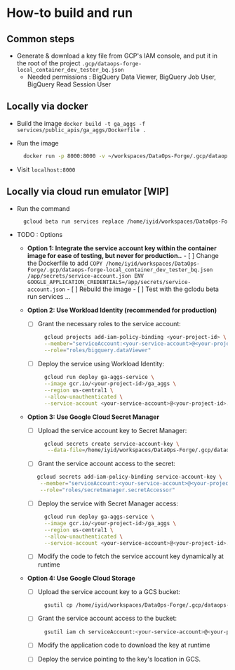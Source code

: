 # How-to build and run

## Common steps

- Generate & download a key file from GCP's IAM console, and put it in the root of the project `.gcp/dataops-forge-local_container_dev_tester_bq.json`
  - Needed permissions : BigQuery Data Viewer, BigQuery Job User, BigQuery Read Session User

## Locally via docker

- Build the image `docker build -t ga_aggs -f services/public_apis/ga_aggs/Dockerfile .`
- Run the image

  ```bash
    docker run -p 8000:8000 -v ~/workspaces/DataOps-Forge/.gcp/dataops-forge-local_container_dev_tester_bq.json:/app/secrets/service-account.json -e GOOGLE_APPLICATION_CREDENTIALS=/app/secrets/service-account.json ga_aggs
  ```

- Visit `localhost:8000`

## Locally via cloud run emulator [WIP]

- Run the command

  ```bash
    gcloud beta run services replace /home/iyid/workspaces/DataOps-Forge/services/public_apis/ga_aggs/ga-aggs-service.yaml --dry-run
  ```

- TODO : Options

  - **Option 1: Integrate the service account key within the container image for ease of testing, but never for production..** - [ ] Change the Dockerfile to add `COPY /home/iyid/workspaces/DataOps-Forge/.gcp/dataops-forge-local_container_dev_tester_bq.json /app/secrets/service-account.json
ENV GOOGLE_APPLICATION_CREDENTIALS=/app/secrets/service-account.json` - [ ] Rebuild the image - [ ] Test with the gclodu beta run services ...
  - **Option 2: Use Workload Identity (recommended for production)**

    - [ ] Grant the necessary roles to the service account:

      ```bash
        gcloud projects add-iam-policy-binding <your-project-id> \
        --member="serviceAccount:<your-service-account>@<your-project-id>.iam.gserviceaccount.com" \
        --role="roles/bigquery.dataViewer"
      ```

    - [ ] Deploy the service using Workload Identity:

      ```bash
        gcloud run deploy ga-aggs-service \
        --image gcr.io/<your-project-id>/ga_aggs \
        --region us-central1 \
        --allow-unauthenticated \
        --service-account <your-service-account>@<your-project-id>.iam.gserviceaccount.com
      ```

  - **Option 3: Use Google Cloud Secret Manager**

    - [ ] Upload the service account key to Secret Manager:

      ```bash
        gcloud secrets create service-account-key \
         --data-file=/home/iyid/workspaces/DataOps-Forge/.gcp/dataops-forge-local_container_dev_tester_bq.json
      ```

    - [ ] Grant the service account access to the secret:

    ```bash
       gcloud secrets add-iam-policy-binding service-account-key \
        --member="serviceAccount:<your-service-account>@<your-project-id>.iam.gserviceaccount.com" \
        --role="roles/secretmanager.secretAccessor"
    ```

    - [ ] Deploy the service with Secret Manager access:

      ```bash
        gcloud run deploy ga-aggs-service \
        --image gcr.io/<your-project-id>/ga_aggs \
        --region us-central1 \
        --allow-unauthenticated \
        --service-account <your-service-account>@<your-project-id>.iam.gserviceaccount.com
      ```

    - [ ] Modify the code to fetch the service account key dynamically at runtime

  - **Option 4: Use Google Cloud Storage**

    - [ ] Upload the service account key to a GCS bucket:

      ```bash
        gsutil cp /home/iyid/workspaces/DataOps-Forge/.gcp/dataops-forge-local_container_dev_tester_bq.json gs://<your-bucket-name>/service-account.json
      ```

    - [ ] Grant the service account access to the bucket:

      ```bash
        gsutil iam ch serviceAccount:<your-service-account>@<your-project-id>.iam.gserviceaccount.com:roles/storage.objectViewer gs://<your-bucket-name>
      ```

    - [ ] Modify the application code to download the key at runtime
    - [ ] Deploy the service pointing to the key's location in GCS.
